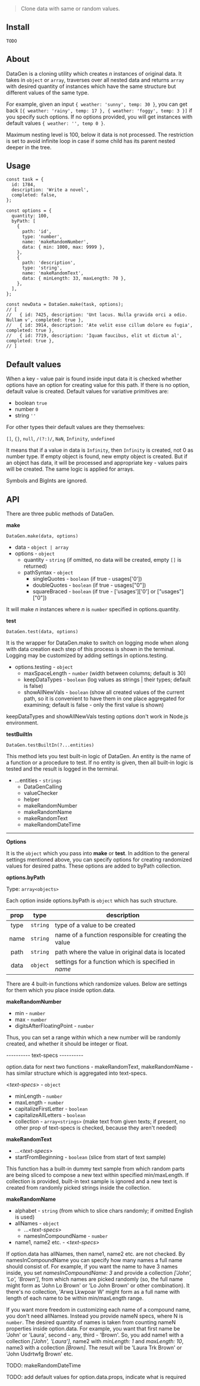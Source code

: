 > Clone data with same or random values.

## Install

```
TODO
```

## About

DataGen is a cloning utility which creates _n_ instances of original data. It takes in `object` or `array`, traverses over all nested data and returns `array` with desired quantity of instances which have the same structure but different values of the same type.

For example, given an input `{ weather: 'sunny', temp: 30 }`, you can get back `[{ weather: 'rainy', temp: 17 }, { weather: 'foggy', temp: 3 }]` if you specify such options. If no options provided, you will get instances with default values `{ weather: '', temp 0 }`.

Maximum nesting level is 100, below it data is not processed. The restriction is set to avoid infinite loop in case if some child has its parent nested deeper in the tree.

## Usage

```
const task = {
  id: 1784,
  description: 'Write a novel',
  completed: false,
};

const options = {
  quantity: 100,
  byPath: [
    {
      path: 'id',
      type: 'number',
      name: 'makeRandomNumber',
      data: { min: 1000, max: 9999 },
    },
    {
      path: 'description',
      type: 'string',
      name: 'makeRandomText',
      data: { minLength: 33, maxLength: 70 },
    },
  ],
};

const newData = DataGen.make(task, options);
// [
//   { id: 7425, description: 'Unt lacus. Nulla gravida orci a odio. Nullam v', completed: true },
//   { id: 3914, description: 'Ate velit esse cillum dolore eu fugia', completed: true },
//   { id: 7719, description: 'Iquam faucibus, elit ut dictum al', completed: true },
// ]
```

## Default values

When a key - value pair is found inside input data it is checked whether options have an option for creating value for this path. If there is no option, default value is created. Default values for variative primitives are:

  - boolean `true`
  - number `0`
  - string `''`

For other types their default values are they themselves:

`[]`, `{}`, `null`, `/(?:)/`, `NaN`, `Infinity`, `undefined`

It means that if a value in data is `Infinity`, then `Infinity` is created, not 0 as number type. If empty object is found, new empty object is created. But if an object has data, it will be processed and appropriate key - values pairs will be created. The same logic is applied for arrays.

Symbols and BigInts are ignored.

## API

There are three public methods of DataGen.

**make**

`DataGen.make(data, options)`

  - data - `object | array`
  - options - `object`
    - quantity - `string` (if omitted, no data will be created, empty `[]` is returned)
    - pathSyntax - `object`
      - singleQuotes - `boolean` (if true - usages[\'0'])
      - doubleQuotes - `boolean` (if true - usages["0"])
      - squareBraced - `boolean` (if true - \['usages']['0'] or \["usages"]["0"])

It will make *n* instances where *n* is `number` specified in options.quantity.

**test**

`DataGen.test(data, options)`

It is the wrapper for DataGen.make to switch on logging mode when along with data creation each step of this process is shown in the terminal. Logging may be customized by adding settings in options.testing.

  - options.testing - `object`
    - maxSpaceLength - `number` (width between columns; default is 30)
    - keepDataTypes - `boolean` (log values as strings | their types; default is false)
    - showAllNewVals - `boolean` (show all created values of the current path, so it is convenient to have them in one place aggregated for examining; default is false - only the first value is shown)

keepDataTypes and showAllNewVals testing options don't work in Node.js environment.

**testBuiltIn**

`DataGen.testBuiltIn(?...entities)`

This method lets you test built-in logic of DataGen. An entity is the name of a function or a procedure to test. If no entity is given, then all built-in logic is tested and the result is logged in the terminal.

  - ...entities - `strings`
    - DataGenCalling
    - valueChecker
    - helper
    - makeRandomNumber
    - makeRandomName
    - makeRandomText
    - makeRandomDateTime
___

**Options**

It is the `object` which you pass into **make** or **test**. In addition to the general settings mentioned above, you can specify options for creating randomized values for desired paths. These options are added to byPath collection.

**options.byPath**

Type: `array<objects>`

Each option inside options.byPath is `object` which has such structure.

| prop | type | description |
|:----:|:--------:|-------|
| type | `string` | type of a value to be created |
| name | `string` | name of a function responsible for creating the value |
| path | `string` | path where the value in original data is located |
| data | `object` | settings for a function which is specified in *name* |

There are 4 built-in functions which randomize values. Below are settings for them which you place inside option.data.

**makeRandomNumber**

  - min - `number`
  - max - `number`
  - digitsAfterFloatingPoint - `number`

Thus, you can set a range within which a new number will be randomly created, and whether it should be integer or float.

---------- text-specs ----------

option.data for next two functions - makeRandomText, makeRandomName - has similar structure which is aggregated into text-specs.

<*text-specs*> - `object`

  - minLength - `number`
  - maxLength - `number`
  - capitalizeFirstLetter - `boolean`
  - capitalizeAllLetters - `boolean`
  - collection - `array<strings>` (make text from given texts; if present, no other prop of text-specs is checked, because they aren't needed)

**makeRandomText**

  - ...<*text-specs*>
  - startFromBeginning - `boolean` (slice from start of text sample)

This function has a built-in dummy text sample from which random parts are being sliced to compose a new text within specified min/maxLength. If collection is provided, built-in text sample is ignored and a new text is created from randomly picked strings inside the collection.

**makeRandomName**

  - alphabet - `string` (from which to slice chars randomly; if omitted English is used)
  - allNames - `object`
    - ...<*text-specs*>
    - namesInCompoundName - `number`
  - name1, name2 etc. - <*text-specs*>

If option.data has allNames, then name1, name2 etc. are not checked. By namesInCompoundName you can specify how many names a full name should consist of. For example, if you want the name to have 3 names inside, you set *namesInCompoundName: 3* and provide a collection *['John', 'Lo', 'Brown']*, from which names are picked randomly (so, the full name might form as 'John Lo Brown' or 'Lo John Brown' or other combination). It there's no collection, 'Arwq Lkwpoar W' might form as a full name with length of each name to be within min/maxLength range.

If you want more freedom in customizing each name of a compound name, you don't need allNames. Instead you provide nameN specs, where N is `number`. The desired quantity of names is taken from counting nameN properties inside option.data. For example, you want that first name be 'John' or 'Laura', second - any, third - 'Brown'. So, you add name1 with a collection *['John', 'Laura']*, name2 with *minLength: 1* and *maxLength: 10*, name3 with a collection *[Brown]*. The result will be 'Laura Trk Brown' or 'John Usdrtwfg Brown' etc. 

TODO: makeRandomDateTime

TODO: add default values for option.data.props, indicate what is required
